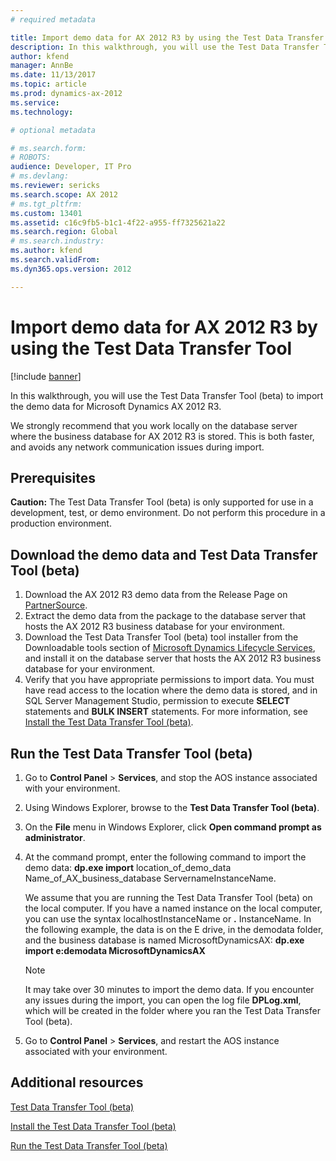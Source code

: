 ```yaml
---
# required metadata

title: Import demo data for AX 2012 R3 by using the Test Data Transfer Tool
description: In this walkthrough, you will use the Test Data Transfer Tool (beta) to import the demo data for Microsoft Dynamics AX 2012 R3.
author: kfend
manager: AnnBe
ms.date: 11/13/2017
ms.topic: article
ms.prod: dynamics-ax-2012 
ms.service: 
ms.technology:

# optional metadata

# ms.search.form: 
# ROBOTS: 
audience: Developer, IT Pro
# ms.devlang: 
ms.reviewer: sericks
ms.search.scope: AX 2012
# ms.tgt_pltfrm: 
ms.custom: 13401
ms.assetid: c16c9fb5-b1c1-4f22-a955-ff7325621a22
ms.search.region: Global
# ms.search.industry: 
ms.author: kfend
ms.search.validFrom: 
ms.dyn365.ops.version: 2012

---
```


# Import demo data for AX 2012 R3 by using the Test Data Transfer Tool

[!include [banner](../../includes/banner.md)]

In this walkthrough, you will use the Test Data Transfer Tool (beta) to import the demo data for Microsoft Dynamics AX 2012 R3.

We strongly recommend that you work locally on the database server where the business database for AX 2012 R3 is stored. This is both faster, and avoids any network communication issues during import.

## Prerequisites
**Caution:** The Test Data Transfer Tool (beta) is only supported for use in a development, test, or demo environment. Do not perform this procedure in a production environment.

## Download the demo data and Test Data Transfer Tool (beta)
1.  Download the AX 2012 R3 demo data from the Release Page on [PartnerSource](http://go.microsoft.com/fwlink/?LinkId=403073).
2.  Extract the demo data from the package to the database server that hosts the AX 2012 R3 business database for your environment.
3.  Download the Test Data Transfer Tool (beta) tool installer from the Downloadable tools section of [Microsoft Dynamics Lifecycle Services](https://lcs.dynamics.com), and install it on the database server that hosts the AX 2012 R3 business database for your environment.
4.  Verify that you have appropriate permissions to import data. You must have read access to the location where the demo data is stored, and in SQL Server Management Studio, permission to execute **SELECT** statements and **BULK INSERT** statements. For more information, see [Install the Test Data Transfer Tool (beta)](install-test-data-transfer-tool-beta.md).

## Run the Test Data Transfer Tool (beta)
1.  Go to **Control Panel** &gt; **Services**, and stop the AOS instance associated with your environment.
2.  Using Windows Explorer, browse to the **Test Data Transfer Tool (beta)**.
3.  On the **File** menu in Windows Explorer, click **Open command prompt as administrator**.
4.  At the command prompt, enter the following command to import the demo data: **dp.exe import** location\_of\_demo\_data Name\_of\_AX\_business\_database ServernameInstanceName. 

    We assume that you are running the Test Data Transfer Tool (beta) on the local computer. If you have a named instance on the local computer, you can use the syntax localhostInstanceName or **.** InstanceName. In the following example, the data is on the E drive, in the demodata folder, and the business database is named MicrosoftDynamicsAX: **dp.exe import e:demodata MicrosoftDynamicsAX** 

    > [!NOTE]
    > It may take over 30 minutes to import the demo data. If you encounter any issues during the import, you can open the log file **DPLog.xml**, which will be created in the folder where you ran the Test Data Transfer Tool (beta).
5.  Go to **Control Panel** &gt; **Services**, and restart the AOS instance associated with your environment.


Additional resources
--------

[Test Data Transfer Tool (beta)](test-data-transfer-tool-beta-2012.md)

[Install the Test Data Transfer Tool (beta)](install-test-data-transfer-tool-beta.md)

[Run the Test Data Transfer Tool (beta)](run-test-data-transfer-tool-beta.md)



